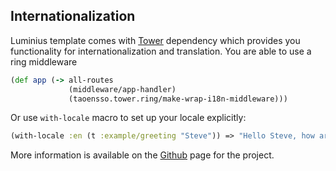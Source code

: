 ## Internationalization

Luminius template comes with [Tower](https://github.com/ptaoussanis/tower) dependency which
provides you functionality for internationalization and
translation. You are able to use a ring middleware

```clojure
(def app (-> all-routes
             (middleware/app-handler)
             (taoensso.tower.ring/make-wrap-i18n-middleware)))
```

Or use `with-locale` macro to set up your locale explicitly:

```clojure
(with-locale :en (t :example/greeting "Steve")) => "Hello Steve, how are you?"
```

More information is available on the [Github](https://github.com/ptaoussanis/tower) page for the project.
